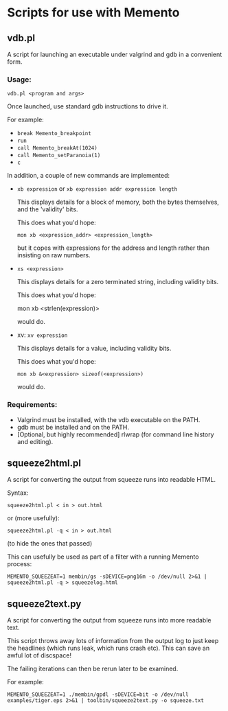 # Scripts for use with Memento

## vdb.pl

A script for launching an executable under valgrind and gdb
in a convenient form.

### Usage:

`vdb.pl <program and args>`

Once launched, use standard gdb instructions to drive it.

For example:

 * `break Memento_breakpoint`
 * `run`
 * `call Memento_breakAt(1024)`
 * `call Memento_setParanoia(1)`
 * `c`

In addition, a couple of new commands are implemented:

 * `xb expression`
   or
   `xb expression addr expression length`

   This displays details for a block of memory, both the bytes themselves, and the 'validity' bits.

   This does what you'd hope:

   `mon xb <expression_addr> <expression_length>`

   but it copes with expressions for the address and length
   rather than insisting on raw numbers.

 * `xs <expression>`

   This displays details for a zero terminated string, including validity bits.

   This does what you'd hope:

      mon xb <expression> <strlen(expression)>

   would do.

 * xv: `xv expression`

   This displays details for a value, including validity bits.

   This does what you'd hope:

    `mon xb &<expression> sizeof(<expression>)`

   would do.

### Requirements:

 * Valgrind must be installed, with the vdb executable on the PATH.
 * gdb must be installed and on the PATH.
 * [Optional, but highly recommended] rlwrap (for command line history and editing).

## squeeze2html.pl

A script for converting the output from squeeze runs into readable
HTML.

Syntax:

`squeeze2html.pl < in > out.html`

or (more usefully):

`squeeze2html.pl -q < in > out.html`

(to hide the ones that passed)

This can usefully be used as part of a filter with a running Memento process:

`MEMENTO_SQUEEZEAT=1 membin/gs -sDEVICE=png16m -o /dev/null 2>&1 | squeeze2html.pl -q > squeezelog.html`

## squeeze2text.py

A script for converting the output from squeeze runs into more readable
text.

This script throws away lots of information from the
output log to just keep the headlines (which runs leak,
which runs crash etc). This can save an awful lot of
discspace!

The failing iterations can then be rerun later to be examined.

For example:

`MEMENTO_SQUEEZEAT=1 ./membin/gpdl -sDEVICE=bit -o /dev/null examples/tiger.eps 2>&1 | toolbin/squeeze2text.py -o squeeze.txt`

